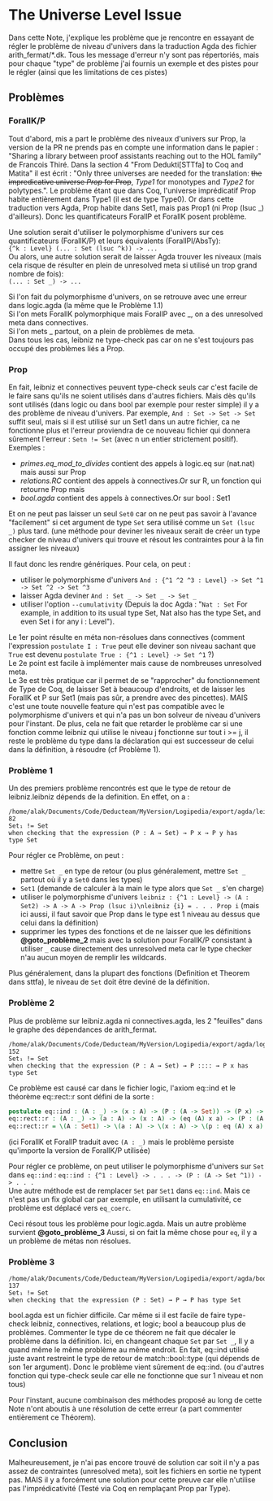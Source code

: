 # The Universe Level Issue

Dans cette Note, j'explique les problème que je rencontre en essayant de régler le problème de niveau d'univers dans la traduction Agda des fichier arith_fermat/*.dk.
Tous les message d'erreur n'y sont pas répertoriés, mais pour chaque "type" de problème j'ai fournis un exemple et des pistes pour le régler (ainsi que les limitations de ces pistes)

## Problèmes

### ForallK/P

Tout d'abord, mis a part le problème des niveaux d'univers sur Prop, la version de la PR ne prends pas en compte une information dans le papier : "Sharing a library between proof assistants reaching out to the HOL family" de Francois Thiré.
Dans la section 4 "From Dedukti[STTfa] to Coq and Matita" il est écrit : "Only three universes are needed for the translation: ~~the impredicative universe _Prop_ for Prop~~, _Type1_ for monotypes and _Type2_ for polytypes.".
Le problème étant que dans Coq, l'universe imprédicatif Prop habite entièrement dans Type1 (il est de type Type0). Or dans cette traduction vers Agda, Prop habite dans Set1, mais pas Prop1 (ni Prop (lsuc _) d'ailleurs). Donc les quantificateurs ForallP et ForallK posent problème.

Une solution serait d'utiliser le polymorphisme d'univers sur ces quantificateurs (ForallK/P) et leurs équivalents (ForallPI/AbsTy):  
`{^k : Level} (... : Set (lsuc ^k)) -> ...`  
Ou alors, une autre solution serait de laisser Agda trouver les niveaux (mais cela risque de résulter en plein de unresolved meta si utilisé un trop grand nombre de fois):  
`(... : Set _) -> ...`

Si l'on fait du polymorphisme d'univers, on se retrouve avec une erreur dans logic.agda (la même que le Problème 1.1)  
Si l'on mets ForallK polymorphique mais ForallP avec \_, on a des unresolved meta dans connectives.  
Si l'on mets \_ partout, on a plein de problèmes de meta.  
Dans tous les cas, leibniz ne type-check pas car on ne s'est toujours pas occupé des problèmes liés a Prop.  

### Prop

En fait, leibniz et connectives peuvent type-check seuls car c'est facile de le faire sans qu'ils ne soient utilisés dans d'autres fichiers. Mais dès qu'ils sont utilisés (dans logic ou dans bool par exemple pour rester simple) il y a des problème de niveau d'univers. Par exemple, `And : Set -> Set -> Set` suffit seul, mais si il est utilisé sur un Set1 dans un autre fichier, ca ne fonctionne plus et l'erreur proviendra de ce nouveau fichier qui donnera sûrement l'erreur : `Setn != Set` (avec n un entier strictement positif).  
Exemples :

- _primes.eq\_mod\_to\_divides_ contient des appels à logic.eq sur (nat.nat) mais aussi sur Prop  
- _relations.RC_ contient des appels à connectives.Or sur R, un fonction qui retourne Prop mais  
- _bool.agda_ contient des appels à connectives.Or sur bool : Set1  

Et on ne peut pas laisser un seul `Set0` car on ne peut pas savoir à l'avance "facilement" si cet argument de type `Set` sera utilisé comme un `Set (lsuc _)` plus tard. (une méthode pour deviner les niveaux serait de créer un type checker de niveau d'univers qui trouve et résout les contraintes pour à la fin assigner les niveaux)

Il faut donc les rendre génériques. Pour cela, on peut :

- utiliser le polymorphisme d'univers `And : {^1 ^2 ^3 : Level} -> Set ^1 -> Set ^2 -> Set ^3`
- laisser Agda deviner `And : Set _ -> Set _ -> Set _`
- utiliser l'option `--cumulativity` (Depuis la doc Agda : "`Nat : Set` For example, in addition to its usual type Set, Nat also has the type Set₁ and even Set i for any i : Level").

Le 1er point résulte en méta non-résolues dans connectives (comment l'expression `postulate I : True` peut elle deviner son niveau sachant que `True` est devenu `postulate True : {^1 : Level} -> Set ^1` ?)  
Le 2e point est facile à implémenter mais cause de nombreuses unresolved meta.  
Le 3e est très pratique car il permet de se "rapprocher" du fonctionnement de Type de Coq, de laisser Set à beaucoup d'endroits, et de laisser les ForallK et P sur Set1 (mais pas sûr, a prendre avec des pincettes). MAIS c'est une toute nouvelle feature qui n'est pas compatible avec le polymorphisme d'univers et qui n'a pas un bon solveur de niveau d'univers pour l'instant. De plus, cela ne fait que retarder le problème car si une fonction comme leibniz qui utilise le niveau j fonctionne sur tout i >= j, il reste le problème du type dans la déclaration qui est successeur de celui dans la définition, à résoudre (cf Problème 1).  

### Problème 1

Un des premiers problème rencontrés est que le type de retour de leibniz.leibniz dépends de la definition. En effet, on a :

```stderr
/home/alak/Documents/Code/Deducteam/MyVersion/Logipedia/export/agda/leibniz.agda:3,49-82
Set₁ != Set
when checking that the expression (P : A → Set) → P x → P y has
type Set
```

Pour régler ce Problème, on peut :  

- mettre `Set _` en type de retour (ou plus généralement, mettre `Set _` partout où il y a `Set0` dans les types)
- `Set1` (demande de calculer à la main le type alors que `Set _` s'en charge)
- utiliser le polymorphisme d'univers `leibniz : {^1 : Level} -> (A : Set2) -> A -> A -> Prop (lsuc i)\nleibniz {i} = . . . Prop i` (mais ici aussi, il faut savoir que Prop dans le type est 1 niveau au dessus que celui dans la définition)
- supprimer les types des fonctions et de ne laisser que les définitions __@goto_problème_2__ mais avec la solution pour ForallK/P consistant à utiliser `_` cause directement des unresolved meta car le type checker n'au aucun moyen de remplir les wildcards.

Plus généralement, dans la plupart des fonctions (Definition et Theorem dans sttfa), le niveau de `Set` doit être deviné de la définition.

### Problème 2

Plus de problème sur leibniz.agda ni connectives.agda, les 2 "feuilles" dans le graphe des dépendances de arith_fermat.

```stderr
/home/alak/Documents/Code/Deducteam/MyVersion/Logipedia/export/agda/logic.agda:7,117-152
Set₁ != Set
when checking that the expression (P : A → Set) → P :::: → P x has
type Set
```

Ce problème est causé car dans le fichier logic, l'axiom eq::ind et le théorème eq::rect::r sont défini de la sorte :  

```agda
postulate eq::ind : (A : _) -> (x : A) -> (P : (A -> Set)) -> (P x) -> (y : A) -> (eq (A) x y) -> P y
eq::rect::r : (A : _) -> (a : A) -> (x : A) -> (eq (A) x a) -> (P : (A -> Set)) -> (P a) -> P x
eq::rect::r = \(A : Set1) -> \(a : A) -> \(x : A) -> \(p : eq (A) x a) -> (((((((eq::ind) (A)) (x)) (\(:::: : A) -> (P : (A -> Set)) -> (P ::::) -> P x)) (\(P : A -> Set) -> \(auto : P x) -> (auto))) (a)) (p))
```

(ici ForallK et ForallP traduit avec `(A : _)` mais le problème persiste qu'importe la version de ForallK/P utilisée)  

Pour régler ce problème, on peut utiliser le polymorphisme d'univers sur `Set` dans `eq::ind` : `eq::ind : {^1 : Level} -> . . . -> (P : (A -> Set ^1)) -> . . .`  
Une autre méthode est de remplacer `Set` par `Set1` dans `eq::ind`. Mais ce n'est pas un fix global car par exemple, en utilisant la cumulativité, ce problème est déplacé vers `eq_coerc`.

Ceci résout tous les problème pour logic.agda. Mais un autre problème survient __@goto_problème_3__
Aussi, si on fait la même chose pour `eq`, il y a un problème de métas non résolues.

### Problème 3

```stderr
/home/alak/Documents/Code/Deducteam/MyVersion/Logipedia/export/agda/bool.agda:25,118-137
Set₁ != Set
when checking that the expression (P : Set) → P → P has type Set
```

bool.agda est un fichier difficile. Car même si il est facile de faire type-check leibniz, connectives, relations, et logic; bool a beaucoup plus de problèmes.
Commenter le type de ce théorem ne fait que décaler le problème dans la définition.
Ici, en changeant chaque `Set` par `Set _`, Il y a quand même le même problème au même endroit.
En fait, eq::ind utilisé juste avant restreint le type de retour de match::bool::type (qui dépends de son 1er argument). Donc le problème vient sûrement de eq::ind. (ou d'autres fonction qui type-check seule car elle ne fonctionne que sur 1 niveau et non tous)

Pour l'instant, aucune combinaison des méthodes proposé au long de cette Note n'ont aboutis à une résolution de cette erreur (a part commenter entièrement ce Théorem).

## Conclusion

Malheureusement, je n'ai pas encore trouvé de solution car soit il n'y a pas assez de contraintes (unresolved meta), soit les fichiers en sortie ne typent pas. MAIS il y a forcément une solution pour cette preuve car elle n'utilise pas l'imprédicativité (Testé via Coq en remplaçant Prop par Type).
